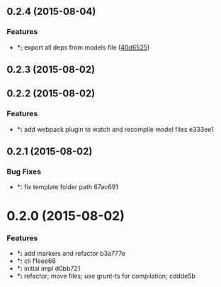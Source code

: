 <a name="0.2.4"></a>
## 0.2.4 (2015-08-04)


### Features

* ***:** export all deps from models file ([40d6525](https://github.com/s-panferov/tsimmutable/commit/40d6525))



<a name="0.2.3"></a>
## 0.2.3 (2015-08-02)




<a name="0.2.2"></a>
## 0.2.2 (2015-08-02)


### Features

* ***:** add webpack plugin to watch and recompile model files e333ee1



<a name="0.2.1"></a>
## 0.2.1 (2015-08-02)


### Bug Fixes

* ***:** fix template folder path 67ac691



<a name="0.2.0"></a>
# 0.2.0 (2015-08-02)


### Features

* ***:** add markers and refactor b3a777e
* ***:** cli f1eee68
* ***:** initial impl d0bb721
* ***:** refactor; move files; use grunt-ts for compilation; cddde5b



